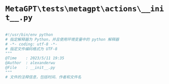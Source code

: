 # `MetaGPT\tests\metagpt\actions\__init__.py`

```py

#!/usr/bin/env python
# 指定解释器为 Python，并且使用环境变量中的 python 解释器
# -*- coding: utf-8 -*-
# 指定文件编码格式为 UTF-8
"""
@Time    : 2023/5/11 19:35
@Author  : alexanderwu
@File    : __init__.py
"""
# 文件的注释信息，包括时间、作者和文件名

```